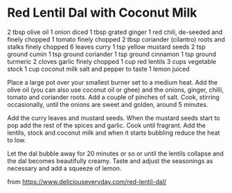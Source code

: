# Red Lentil Dal with Coconut Milk

2 tbsp olive oil
1 onion diced
1 tbsp grated ginger
1 red chili, de-seeded and finely chopped
1 tomato finely chopped
2 tbsp coriander (cilantro) roots and stalks finely chopped
6 leaves curry
1 tsp yellow mustard seeds
2 tsp ground cumin
1 tsp ground coriander
1 tsp ground cinnamon
1 tsp ground turmeric
2 cloves garlic finely chopped
1 cup red lentils
3 cups vegetable stock
1 cup coconut milk
salt and pepper to taste
1 lemon juiced

Place a large pot over your smallest burner set to a medium heat. Add the olive oil (you can also use coconut oil or ghee) and the onions, ginger, chilli, tomato and coriander roots. Add a couple of pinches of salt. Cook, stirring occasionally, until the onions are sweet and golden, around 5 minutes.

Add the curry leaves and mustard seeds. When the mustard seeds start to pop add the rest of the spices and garlic. Cook until fragrant. Add the lentils, stock and coconut milk and when it starts bubbling reduce the heat to low.

Let the dal bubble away for 20 minutes or so or until the lentils collapse and the dal becomes beautifully creamy. Taste and adjust the seasonings as necessary and add a squeeze of lemon. 

from https://www.deliciouseveryday.com/red-lentil-dal/